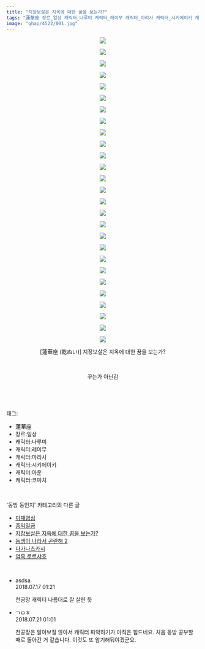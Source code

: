 ```yaml
---
title: "지장보살은 지옥에 대한 꿈을 보는가?"
tags: "蓮華座 장르_일상 캐릭터_나루미 캐릭터_레이무 캐릭터_마리사 캐릭터_시키에이키 캐릭터_아운 캐릭터_코마치 乾ぬい 동방_동인지"
image: "ghap/4522/001.jpg"
---
```

<div class="article">
<p style="text-align: center; clear: none; float: none;"><img src="{{ site.nasurl }}/ghap/4522/001.jpg"/></p>
<p style="text-align: center; clear: none; float: none;"><img src="{{ site.nasurl }}/ghap/4522/002.jpg"/></p>
<p style="text-align: center; clear: none; float: none;"><img src="{{ site.nasurl }}/ghap/4522/003.jpg"/></p>
<p style="text-align: center; clear: none; float: none;"><img src="{{ site.nasurl }}/ghap/4522/004.jpg"/></p>
<p style="text-align: center; clear: none; float: none;"><img src="{{ site.nasurl }}/ghap/4522/005.jpg"/></p>
<p style="text-align: center; clear: none; float: none;"><img src="{{ site.nasurl }}/ghap/4522/006.jpg"/></p>
<p style="text-align: center; clear: none; float: none;"><img src="{{ site.nasurl }}/ghap/4522/007.jpg"/></p>
<p style="text-align: center; clear: none; float: none;"><img src="{{ site.nasurl }}/ghap/4522/008.jpg"/></p>
<p style="text-align: center; clear: none; float: none;"><img src="{{ site.nasurl }}/ghap/4522/009.jpg"/></p>
<p style="text-align: center; clear: none; float: none;"><img src="{{ site.nasurl }}/ghap/4522/010.jpg"/></p>
<p style="text-align: center; clear: none; float: none;"><img src="{{ site.nasurl }}/ghap/4522/011.jpg"/></p>
<p style="text-align: center; clear: none; float: none;"><img src="{{ site.nasurl }}/ghap/4522/012.jpg"/></p>
<p style="text-align: center; clear: none; float: none;"><img src="{{ site.nasurl }}/ghap/4522/013.jpg"/></p>
<p style="text-align: center; clear: none; float: none;"><img src="{{ site.nasurl }}/ghap/4522/014.jpg"/></p>
<p style="text-align: center; clear: none; float: none;"><img src="{{ site.nasurl }}/ghap/4522/015.jpg"/></p>
<p style="text-align: center; clear: none; float: none;"><img src="{{ site.nasurl }}/ghap/4522/016.jpg"/></p>
<p style="text-align: center; clear: none; float: none;"><img src="{{ site.nasurl }}/ghap/4522/017.jpg"/></p>
<p style="text-align: center; clear: none; float: none;"><img src="{{ site.nasurl }}/ghap/4522/018.jpg"/></p>
<p style="text-align: center; clear: none; float: none;"><img src="{{ site.nasurl }}/ghap/4522/019.jpg"/></p>
<p style="text-align: center; clear: none; float: none;"><img src="{{ site.nasurl }}/ghap/4522/020.jpg"/></p>
<p style="text-align: center; clear: none; float: none;"><img src="{{ site.nasurl }}/ghap/4522/021.jpg"/></p>
<p style="text-align: center; clear: none; float: none;"><img src="{{ site.nasurl }}/ghap/4522/022.jpg"/></p>
<p style="text-align: center; clear: none; float: none;"><img src="{{ site.nasurl }}/ghap/4522/023.jpg"/></p>
<p style="text-align: center; clear: none; float: none;"><img src="{{ site.nasurl }}/ghap/4522/024.jpg"/></p>
<p style="text-align: center; clear: none; float: none;"><img src="{{ site.nasurl }}/ghap/4522/025.jpg"/></p>
<p style="text-align: center; clear: none; float: none;"><img src="{{ site.nasurl }}/ghap/4522/026.jpg"/></p>
<p style="text-align: center; clear: none; float: none;"><img src="{{ site.nasurl }}/ghap/4522/027.jpg"/></p>
<p style="text-align: center; clear: none; float: none;">[蓮華座 (乾ぬい)] 지장보살은 지옥에 대한 꿈을 보는가?</p>
<p style="text-align: center; clear: none; float: none;"><br/></p>
<p style="text-align: center; clear: none; float: none;">꾸는가 아닌감</p>
<p><br/></p>
</div><br/>
<div class="tagTrail">
<p>태그: </p>
<ul>
<li>蓮華座</li>
<li>장르:일상</li>
<li>캐릭터:나루미</li>
<li>캐릭터:레이무</li>
<li>캐릭터:마리사</li>
<li>캐릭터:시키에이키</li>
<li>캐릭터:아운</li>
<li>캐릭터:코마치</li>
</ul>
</div><br/>
<div class="another">
<p>'동방 동인지' 카테고리의 다른 글</p>
<ul>
<li><a href="/2018-07-16-ghap_4524">미채염심</a></li>
<li><a href="/2018-07-16-ghap_4523">종익일금</a></li>
<li><a href="/2018-07-16-ghap_4522">지장보살은 지옥에 대한 꿈을 보는가?</a></li>
<li><a href="/2018-07-16-ghap_4521">동생이 나라서 곤란해 2</a></li>
<li><a href="/2018-07-16-ghap_4520">다가나츠카시</a></li>
<li><a href="/2018-07-16-ghap_4519">염흑 로르샤흐</a></li>
</ul>
</div><br/>
<div class="cb_module cb_fluid">
<div class="cb_wrt cb_profile">
<div class="comment">
<ul>
<li class="cb_thumb_off" id="comment15288249">
<div class="cb_comment_area">
<div class="cb_info_area">
<div class="cb_section">
<span class="cb_nick_name">asdsa</span>
</div>
<div class="cb_section">
<span class="cb_date">2018.07.17 01:21 </span>
</div>
</div>
<div class="cb_dsc_comment">
<p class="cb_dsc">
											천공장 캐릭터 나름대로 잘 살린 듯
										</p>
</div>
</div></li>
<li class="cb_thumb_off" id="comment15290975">
<div class="cb_comment_area">
<div class="cb_info_area">
<div class="cb_section">
<span class="cb_nick_name">ㄱㅁㅎ</span>
</div>
<div class="cb_section">
<span class="cb_date">2018.07.21 01:01 </span>
</div>
</div>
<div class="cb_dsc_comment">
<p class="cb_dsc">
											천공장은 알아보질 않아서 캐릭터 파악하기가 아직은 힘드네요. 처음 동방 공부할 때로 돌아간 거 같습니다. 이것도 또 암기해둬야겠군요.
										</p>
</div>
</div></li>
</ul>
</div>
</div><!-- commentList close -->
</div><br/>
